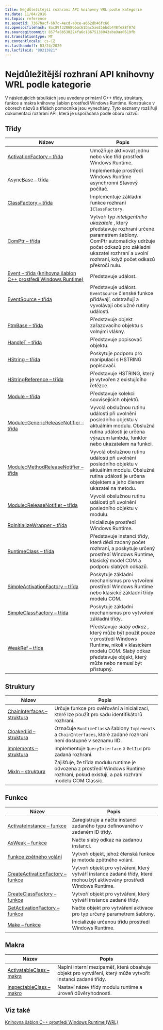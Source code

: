 ```yaml
---
title: Nejdůležitější rozhraní API knihovny WRL podle kategorie
ms.date: 11/04/2016
ms.topic: reference
ms.assetid: 7367bacf-6b7c-4ecd-a0ce-a662db46fc66
ms.openlocfilehash: 8ac89f3286866ac61bac5ae256bdb448fe88f07d
ms.sourcegitcommit: 857fa6b530224fa6c18675138043aba9aa0619fb
ms.translationtype: MT
ms.contentlocale: cs-CZ
ms.lasthandoff: 03/24/2020
ms.locfileid: "80213821"
---
```

# <a name="key-wrl-apis-by-category"></a>Nejdůležitější rozhraní API knihovny WRL podle kategorie

V následujících tabulkách jsou uvedeny primární C++ třídy, struktury, funkce a makra knihovny šablon prostředí Windows Runtime. Konstrukce v oborech názvů a třídách pomocníka jsou vynechány. Tyto seznamy rozšiřují dokumentaci rozhraní API, která je uspořádána podle oboru názvů.

## <a name="classes"></a>Třídy

|Název|Popis|
|-----------|-----------------|
|[ActivationFactory – třída](activationfactory-class.md)|Umožňuje aktivovat jednu nebo více tříd prostředí Windows Runtime.|
|[AsyncBase – třída](asyncbase-class.md)|Implementuje prostředí Windows Runtime asynchronní Stavový počítač.|
|[ClassFactory – třída](classfactory-class.md)|Implementuje základní funkce rozhraní `IClassFactory`.|
|[ComPtr – třída](comptr-class.md)|Vytvoří typ *inteligentního ukazatele* , který představuje rozhraní určené parametrem šablony. ComPtr automaticky udržuje počet odkazů pro základní ukazatel rozhraní a uvolní rozhraní, když počet odkazů překročí nulu.|
|[Event – třída (knihovna šablon C++ prostředí Windows Runtime)](event-class-wrl.md)|Představuje událost.|
|[EventSource – třída](eventsource-class.md)|Představuje událost. `EventSource` členské funkce přidávají, odstraňují a vyvolávají obslužné rutiny událostí.|
|[FtmBase – třída](ftmbase-class.md)|Představuje objekt zařazovacího objektu s volnými vlákny.|
|[HandleT – třída](handlet-class.md)|Představuje popisovač objektu.|
|[HString – třída](hstring-class.md)|Poskytuje podporu pro manipulaci s HSTRING popisovači.|
|[HStringReference – třída](hstringreference-class.md)|Představuje HSTRING, který je vytvořen z existujícího řetězce.|
|[Module – třída](module-class.md)|Představuje kolekci souvisejících objektů.|
|[Module::GenericReleaseNotifier – třída](module-genericreleasenotifier-class.md)|Vyvolá obslužnou rutinu události při uvolnění posledního objektu v aktuálním modulu. Obslužná rutina události je určena výrazem lambda, funktor nebo ukazatelem na funkci.|
|[Module::MethodReleaseNotifier – třída](module-methodreleasenotifier-class.md)|Vyvolá obslužnou rutinu události při uvolnění posledního objektu v aktuálním modulu. Obslužná rutina události je určena objektem a jeho členem ukazatel na metodu.|
|[Module::ReleaseNotifier – třída](module-releasenotifier-class.md)|Vyvolá obslužnou rutinu události při uvolnění posledního objektu v modulu.|
|[RoInitializeWrapper – třída](roinitializewrapper-class.md)|Inicializuje prostředí Windows Runtime.|
|[RuntimeClass – třída](runtimeclass-class.md)|Představuje instanci třídy, která dědí zadaný počet rozhraní, a poskytuje určený prostředí Windows Runtime, klasický model COM a podporu slabých odkazů.|
|[SimpleActivationFactory – třída](simpleactivationfactory-class.md)|Poskytuje základní mechanismus pro vytvoření prostředí Windows Runtime nebo klasické základní třídy modelu COM.|
|[SimpleClassFactory – třída](simpleclassfactory-class.md)|Poskytuje základní mechanismus pro vytvoření základní třídy.|
|[WeakRef – třída](weakref-class.md)|Představuje *slabý odkaz* , který může být použit pouze v prostředí Windows Runtime, nikoli v klasickém modelu COM. Slabý odkaz představuje objekt, který může nebo nemusí být přístupný.|

## <a name="structures"></a>Struktury

|Název|Popis|
|-----------|-----------------|
|[ChainInterfaces – struktura](chaininterfaces-structure.md)|Určuje funkce pro ověřování a inicializaci, které lze použít pro sadu identifikátorů rozhraní.|
|[CloakedIid – struktura](cloakediid-structure.md)|Označuje `RuntimeClass`a šablony `Implements` a `ChainInterfaces`, které zadané rozhraní není dostupné v seznamu IID.|
|[Implements – struktura](implements-structure.md)|Implementuje `QueryInterface` a `GetIid` pro zadaná rozhraní.|
|[MixIn – struktura](mixin-structure.md)|Zajišťuje, že třída modulu runtime je odvozena z prostředí Windows Runtime rozhraní, pokud existují, a pak rozhraní modelu COM Classic.|

## <a name="functions"></a>Funkce

|Název|Popis|
|-----------|-----------------|
|[ActivateInstance – funkce](activateinstance-function.md)|Zaregistruje a načte instanci zadaného typu definovaného v zadaném ID třídy.|
|[AsWeak – funkce](asweak-function.md)|Načte slabý odkaz na zadanou instanci.|
|[Funkce zpětného volání](callback-function-wrl.md)|Vytvoří objekt, jehož členská funkce je metoda zpětného volání.|
|[CreateActivationFactory – funkce](createactivationfactory-function.md)|Vytvoří objekt pro vytváření, který vytváří instance zadané třídy, které mohou být aktivovány prostředí Windows Runtime.|
|[CreateClassFactory – funkce](createclassfactory-function.md)|Vytvoří objekt pro vytváření, který vytváří instance zadané třídy.|
|[GetActivationFactory – funkce](getactivationfactory-function.md)|Načte objekt pro vytváření aktivace pro typ určený parametrem šablony.|
|[Make – funkce](make-function.md)|Inicializuje určenou třídu prostředí Windows Runtime.|

## <a name="macros"></a>Makra

|Název|Popis|
|-----------|-----------------|
|[ActivatableClass – makra](activatableclass-macros.md)|Naplní interní mezipaměť, která obsahuje objekt pro vytváření, který může vytvořit instanci zadané třídy.|
|[InspectableClass – makro](inspectableclass-macro.md)|Nastaví název třídy modulu runtime a úroveň důvěryhodnosti.|

## <a name="see-also"></a>Viz také

[Knihovna šablon C++ prostředí Windows Runtime (WRL)](windows-runtime-cpp-template-library-wrl.md)
